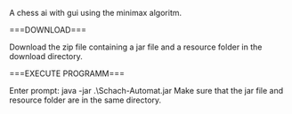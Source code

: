 A chess ai with gui using the minimax algoritm.

===DOWNLOAD===

Download the zip file containing a jar file and a resource folder in the download directory. 

===EXECUTE PROGRAMM===

Enter prompt: java -jar .\Schach-Automat.jar
Make sure that the jar file and resource folder are in the same directory.
